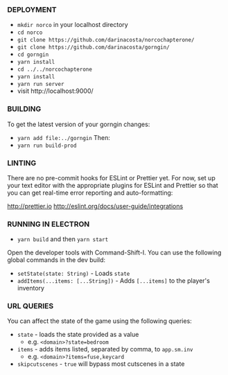 ### DEPLOYMENT

- `mkdir norco` in your localhost directory
- `cd norco`
- `git clone https://github.com/darinacosta/norcochapterone/`
- `git clone https://github.com/darinacosta/gorngin/`
- `cd gorngin`
- `yarn install`
- `cd ../../norcochapterone`
- `yarn install`
- `yarn run server`
- visit http://localhost:9000/

### BUILDING

To get the latest version of your gorngin changes:
- `yarn add file:../gorngin`
Then:
- `yarn run build-prod`

### LINTING
There are no pre-commit hooks for ESLint or Prettier yet. For now, set up your
text editor with the appropriate plugins for ESLint and Prettier so that you can
get real-time error reporting and auto-formatting:

http://prettier.io
http://eslint.org/docs/user-guide/integrations

### RUNNING IN ELECTRON
- `yarn build` and then `yarn start`

Open the developer tools with Command-Shift-I. You can use the following global
commands in the dev build:

- `setState(state: String)` - Loads `state`
- `addItems(...items: [...String])` - Adds `[...items]` to the player's inventory

### URL QUERIES
You can affect the state of the game using the following queries:
- `state` - loads the state provided as a value
  - e.g. `<domain>?state=bedroom`
- `items` - adds items listed, separated by comma, to `app.sm.inv`
  -  e.g. `<domain>?items=fuse,keycard`
- `skipcutscenes` - `true` will bypass most cutscenes in a state
